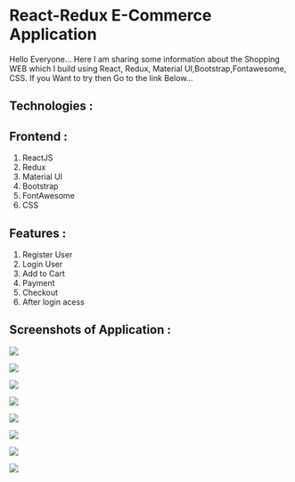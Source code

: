 

# React-Redux E-Commerce Application

Hello Everyone...
Here I am sharing some information about the Shopping WEB  which I build
using React, Redux, Material UI,Bootstrap,Fontawesome, CSS.
If you Want to try then Go to the link Below...


## Technologies :


## Frontend :

1. ReactJS
2. Redux
3. Material UI
4. Bootstrap
5. FontAwesome
6. CSS
## Features :

1. Register User
2. Login User
3. Add to Cart
4. Payment
5. Checkout
6.  After login acess
## Screenshots of Application :



![](https://i.ibb.co/j4kNjJZ/1.png)

![](https://i.ibb.co/kVZzV2z/2.png)

![](https://i.ibb.co/LNJ4rpx/3.png)

![](https://i.ibb.co/G73D15t/4.png)

![](https://i.ibb.co/dJsMLjG/5.png)

![](https://i.ibb.co/jf00115/6.png)

![](https://i.ibb.co/pdFdLK0/7.png)

![](https://i.ibb.co/8zdpYvM/8.png)
